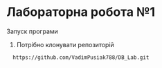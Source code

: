 # Лабораторна робота №1 

Запуск програми

1. Потрібно клонувати репозиторій 
```shell
  https://github.com/VadimPusiak788/DB_Lab.git
```
